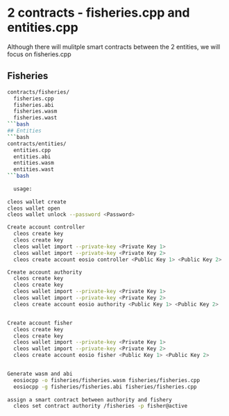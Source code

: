 

# 2 contracts - fisheries.cpp and entities.cpp 

Although there will mulitple smart contracts between the 2 entities, we will focus on fisheries.cpp

## Fisheries
```bash
contracts/fisheries/
  fisheries.cpp
  fisheries.abi
  fisheries.wasm
  fisheries.wast
```bash
## Entities
```bash
contracts/entities/
  entities.cpp
  entities.abi
  entities.wasm
  entities.wast
```bash  
  
  usage:
  
cleos wallet create
cleos wallet open
cleos wallet unlock --password <Password>

Create account controller
  cleos create key
  cleos create key
  cleos wallet import --private-key <Private Key 1>
  cleos wallet import --private-key <Private Key 2>
  cleos create account eosio controller <Public Key 1> <Public Key 2>

Create account authority
  cleos create key
  cleos create key
  cleos wallet import --private-key <Private Key 1>
  cleos wallet import --private-key <Private Key 2>
  cleos create account eosio authority <Public Key 1> <Public Key 2>


Create account fisher
  cleos create key
  cleos create key
  cleos wallet import --private-key <Private Key 1>
  cleos wallet import --private-key <Private Key 2>
  cleos create account eosio fisher <Public Key 1> <Public Key 2>


Generate wasm and abi
  eosiocpp -o fisheries/fisheries.wasm fisheries/fisheries.cpp
  eosiocpp -g fisheries/fisheries.abi fisheries/fisheries.cpp
  
assign a smart contract between authority and fishery
  cleos set contract authority /fisheries -p fisher@active
  
